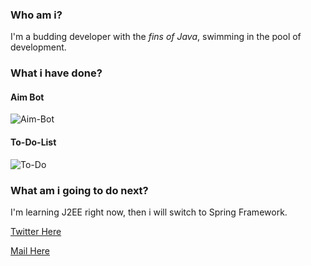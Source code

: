 ### Who am i?
I'm a budding developer with the *fins of Java*, swimming in the pool of development.
### What i have done?
#### Aim Bot
![Aim-Bot](https://github.com/knighthead-house007/knighthead-house007/blob/main/Aim-Bot.png)
#### To-Do-List
![To-Do](https://github.com/knighthead-house007/knighthead-house007/blob/main/To-Do-List.png)
### What am i going to do next?
I'm learning J2EE right now, then i will switch to Spring Framework.


[Twitter Here](https://twitter.com/knightHeadHouse) 

[Mail Here](amitht007@gmail.com)


